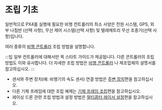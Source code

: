 # 조립 기초

일반적으로 PX4를 실행에 필요한 비행 컨트롤러의 최소 사양은 전원 시스템, GPS, 외부 나침반 (선택 사항), 무선 제어 시스템(선택 사항) 및 텔레메트리 무선 조종기(선택 사항)입니다.

여러 종류의 [비행 콘트롤러](../flight_controller/README.md) 조립 방법을 설명합니다.

:::팁 일부 컨트롤러에 대해서만 퀵 스타트 가이드가 제공됩니다. 다른 콘트롤러의 조립 방법도 이와 유사합니다. 더 자세한 조립 방법은 [비행 콘트롤러](../flight_controller/README.md) 나 제조업체의 설명서를 참고하십시오. :::

* 센서와 주변 장치(예: 비행기의 속도 센서) 연결 방법은 [주변 장치](../peripherals/README.md)편을 참고하십시오.
* 다른 기체 프레임에 대한 조립 예제는 [기체 프레임 조립](../airframes/README.md)편을 참고하십시오.
* 레이싱 드론 관련 조립 방법과 설정 방법은 [멀티콥터 레이서 설정](../config_mc/racer_setup.md)편을 참고하십시오.
